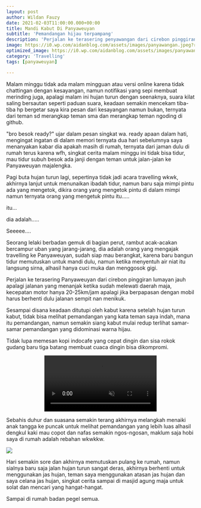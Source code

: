 ```yaml
---
layout: post
author: Wildan Fauzy
date: 2021-02-03T11:00:00.000+00:00
title: Mandi Kabut Di Panyaweuyan
subtitle: 'Pemandangan hijau terpampang'
description: 'Perjalan ke terasering penyawangan dari cirebon pinggiran lumayan jauh apalagi jalanan yang menanjak ketika sudah melewati daerah maja, kecepatan motor hanya 20-25km/jam'
image: https://i0.wp.com/aidanblog.com/assets/images/panyawangan.jpeg?resize=760%2C399&ssl=1
optimized_image: https://i0.wp.com/aidanblog.com/assets/images/panyawangan.jpeg?resize=380%2C200&ssl=1
category: 'Travelling'
tags: [panyaweuyan]

---
```


Malam minggu tidak ada malam mingguan atau versi online karena tidak chattingan dengan kesayangan, namun notifikasi yang sepi membuat merinding juga, apalagi malam ini hujan turun dengan seenaknya, suara kilat saling bersautan seperti  paduan suara, keadaan semakin mencekam tiba-tiba hp bergetar saya kira pesan dari kesayangan namun bukan, ternyata dari teman sd merangkap teman sma dan merangkap teman ngoding di github.

"bro besok ready?" ujar dalam pesan singkat wa. ready apaan dalam hati, mengingat ingatan di dalam memori ternyata dua hari sebelumnya saya menanyakan kabar dia apakah masih di rumah, ternyata dari jaman dulu di rumah terus karena wfh, singkat cerita malam minggu ini tidak bisa tidur, mau tidur subuh besok ada janji dengan teman untuk jalan-jalan ke Panyaweuyan majalengka.

Pagi buta hujan turun lagi, sepertinya tidak jadi acara travelling wkwk, akhirnya lanjut untuk menunaikan ibadah tidur, namun baru saja mimpi pintu ada yang mengetok, dikira orang yang mengetok pintu di dalam mimpi namun ternyata orang yang mengetuk pintu itu.....

itu...

dia adalah.....

Seeeee....

Seorang lelaki berbadan gemuk di bagian perut, rambut acak-acakan bercampur uban yang jarang-jarang, dia adalah orang yang mengajak travelling ke Panyaweuyan, sudah siap mau berangkat, karena baru bangun tidur memutuskan untuk mandi dulu, namun ketika menyentuh air niat itu langsung sirna, alhasil hanya cuci muka dan menggosok gigi.

Perjalan ke terasering Panyaweuyan dari cirebon pinggiran lumayan jauh apalagi jalanan yang menanjak ketika sudah melewati daerah maja, kecepatan motor hanya 20-25km/jam apalagi jika berpapasan dengan mobil harus berhenti dulu jalanan sempit nan menikuk.

Sesampai disana keadaan ditutupi oleh kabut karena setelah hujan turun kabut, tidak bisa melihat pemandangan yang kata teman saya indah, mana itu pemandangan, namun semakin siang kabut mulai redup terlihat samar-samar pemandangan yang didominasi warna hijau.

Tidak lupa memesan kopi indocafe yang cepat dingin dan sisa rokok gudang baru tiga batang membuat cuaca dingin bisa dikompromi.

<center><video muted autoplay controls>
    <source src="https://aidanblog.com/assets/video/panyawenyan.mp4" type="video/mp4">
</video></center>

Sebahis duhur dan suasana semakin terang akhirnya melangkah menaiki anak tangga ke puncak untuk melihat pemandangan yang lebih luas alhasil dengkul kaki mau copot dan nafas semakin ngos-ngosan, maklum saja hobi saya di rumah adalah rebahan wkwkkw.

![](https://i0.wp.com/aidanblog.com/assets/images/puncak.jpg)

Hari semakin sore dan akhirnya memutuskan pulang ke rumah, namun sialnya baru saja jalan hujan turun sangat deras, akhirnya berhenti untuk menggunakan jas hujan, teman saya menggunakan atasan jas hujan dan saya celana jas hujan, singkat cerita sampai di masjid agung maja untuk solat dan mencari yang hangat-hangat.

Sampai di rumah badan pegel semua.